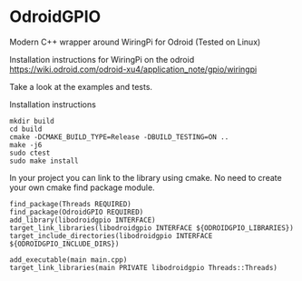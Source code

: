 # OdroidGPIO
Modern C++ wrapper around WiringPi for Odroid (Tested on Linux)

Installation instructions for WiringPi on the odroid
https://wiki.odroid.com/odroid-xu4/application_note/gpio/wiringpi

Take a look at the examples and tests.

Installation instructions
```
mkdir build
cd build
cmake -DCMAKE_BUILD_TYPE=Release -DBUILD_TESTING=ON ..
make -j6
sudo ctest 
sudo make install
```

In your project you can link to the library using cmake. No need to create your own cmake find package module.
```
find_package(Threads REQUIRED)
find_package(OdroidGPIO REQUIRED)
add_library(libodroidgpio INTERFACE)
target_link_libraries(libodroidgpio INTERFACE ${ODROIDGPIO_LIBRARIES})
target_include_directories(libodroidgpio INTERFACE ${ODROIDGPIO_INCLUDE_DIRS})

add_executable(main main.cpp)
target_link_libraries(main PRIVATE libodroidgpio Threads::Threads)
```

